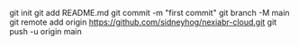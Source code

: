 git init
git add README.md
git commit -m "first commit"
git branch -M main
git remote add origin https://github.com/sidneyhog/nexiabr-cloud.git
git push -u origin main
